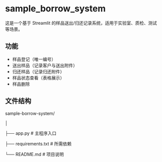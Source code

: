 # sample_borrow_system
这是一个基于 Streamlit 的样品送出/归还记录系统，适用于实验室、质检、测试等场景。

## 功能

- 样品登记（唯一编号）
- 送出样品（记录客户与送出附件）
- 归还样品（记录归还附件）
- 样品状态查看（表格展示）
- 样品删除

## 文件结构
sample-borrow-system/

│

├── app.py # 主程序入口

├── requirements.txt # 所需依赖

└── README.md # 项目说明
